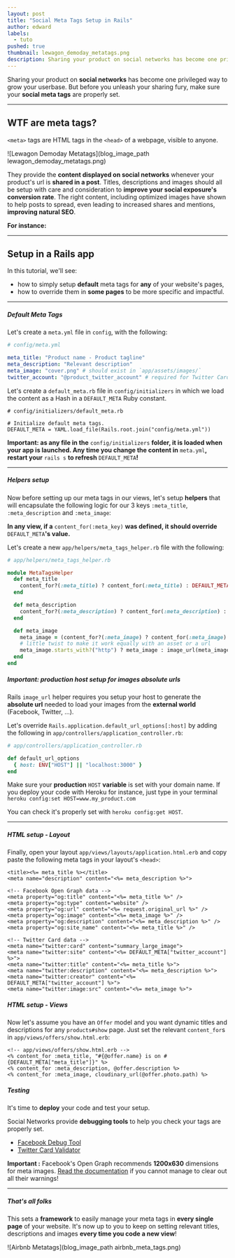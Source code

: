 ```yaml
---
layout: post
title: "Social Meta Tags Setup in Rails"
author: edward
labels:
  - tuto
pushed: true
thumbnail: lewagon_demoday_metatags.png
description: Sharing your product on social networks has become one privileged way to grow your userbase. But before you unleash your sharing fury, make sure your social meta tags are properly set.
---
```


Sharing your product on **social networks** has become one privileged way to grow your userbase. But before you unleash your sharing fury, make sure your **social meta tags** are properly set.

<hr>

## WTF are meta tags?

`<meta>` tags are HTML tags in the `<head>` of a webpage, visible to anyone.

![Lewagon Demoday Metatags](blog_image_path lewagon_demoday_metatags.png)

They provide the **content displayed on social networks** whenever your product's url is **shared in a post**.
Titles, descriptions and images should all be setup with care and consideration to **improve your social exposure's conversion rate**.
The right content, including optimized images have shown to help posts to spread, even leading to increased shares and mentions, **improving natural SEO**.

**For instance:**

<div class="embed-fb">
  <div id="fb-root"></div><script>(function(d, s, id) {  var js, fjs = d.getElementsByTagName(s)[0];  if (d.getElementById(id)) return;  js = d.createElement(s); js.id = id;  js.src = "//connect.facebook.net/en_US/sdk.js#xfbml=1&version=v2.3";  fjs.parentNode.insertBefore(js, fjs);}(document, 'script', 'facebook-jssdk'));</script><div class="fb-post" data-href="https://www.facebook.com/lewagon/posts/589518731246729" data-width="500"><div class="fb-xfbml-parse-ignore"><blockquote cite="https://www.facebook.com/lewagon/posts/589518731246729"></blockquote></div></div>
</div>

<hr>

## Setup in a Rails app

In this tutorial, we'll see:

- how to simply setup **default** meta tags for **any** of your website's pages,
- how to override them in **some pages** to be more specific and impactful.

<hr>

##### **Default Meta Tags**

Let's create a `meta.yml` file in `config`, with the following:

```yaml
# config/meta.yml

meta_title: "Product name - Product tagline"
meta_description: "Relevant description"
meta_image: "cover.png" # should exist in `app/assets/images/`
twitter_account: "@product_twitter_account" # required for Twitter Cards
```

Let's create a `default_meta.rb` file in `config/initializers` in which we load the content as a Hash in a `DEFAULT_META` Ruby constant.

```
# config/initializers/default_meta.rb

# Initialize default meta tags.
DEFAULT_META = YAML.load_file(Rails.root.join("config/meta.yml"))
```

**Important: as any file in the** `config/initializers` **folder, it is loaded when your app is launched. Any time you change the content in** `meta.yml`**, restart your** `rails s` **to refresh** `DEFAULT_META`**!**

<hr>

##### **Helpers setup**
Now before setting up our meta tags in our views, let's setup **helpers** that will encapsulate the following logic for our 3 keys `:meta_title`, `:meta_description` and `:meta_image`:

__In any view, if a__ `content_for(:meta_key)` __was defined, it should override__ `DEFAULT_META`__'s value.__

Let's create a new `app/helpers/meta_tags_helper.rb` file with the following:

```ruby
# app/helpers/meta_tags_helper.rb

module MetaTagsHelper
  def meta_title
    content_for?(:meta_title) ? content_for(:meta_title) : DEFAULT_META["meta_title"]
  end

  def meta_description
    content_for?(:meta_description) ? content_for(:meta_description) : DEFAULT_META["meta_description"]
  end

  def meta_image
    meta_image = (content_for?(:meta_image) ? content_for(:meta_image) : DEFAULT_META["meta_image"])
    # little twist to make it work equally with an asset or a url
    meta_image.starts_with?("http") ? meta_image : image_url(meta_image)
  end
end
```

##### **Important: production host setup for images absolute urls**

Rails `image_url` helper requires you setup your host to generate the **absolute url** needed to load your images from the **external world** (Facebook, Twitter, ...).

Let's override `Rails.application.default_url_options[:host]` by adding the following in `app/controllers/application_controller.rb`:

```ruby
# app/controllers/application_controller.rb

def default_url_options
  { host: ENV["HOST"] || "localhost:3000" }
end
```

Make sure your **production** `HOST` **variable** is set with your domain name.
If you deploy your code with Heroku for instance, just type in your terminal `heroku config:set HOST=www.my_product.com`

You can check it's properly set with `heroku config:get HOST`.

<hr>

##### **HTML setup - Layout**

Finally, open your layout `app/views/layouts/application.html.erb` and copy paste the following meta tags in your layout's `<head>`:

```erb
<title><%= meta_title %></title>
<meta name="description" content="<%= meta_description %>">

<!-- Facebook Open Graph data -->
<meta property="og:title" content="<%= meta_title %>" />
<meta property="og:type" content="website" />
<meta property="og:url" content="<%= request.original_url %>" />
<meta property="og:image" content="<%= meta_image %>" />
<meta property="og:description" content="<%= meta_description %>" />
<meta property="og:site_name" content="<%= meta_title %>" />

<!-- Twitter Card data -->
<meta name="twitter:card" content="summary_large_image">
<meta name="twitter:site" content="<%= DEFAULT_META["twitter_account"] %>">
<meta name="twitter:title" content="<%= meta_title %>">
<meta name="twitter:description" content="<%= meta_description %>">
<meta name="twitter:creator" content="<%= DEFAULT_META["twitter_account"] %>">
<meta name="twitter:image:src" content="<%= meta_image %>">
```

##### **HTML setup - Views**

Now let's assume you have an `Offer` model and you want dynamic titles and descriptions for any `products#show` page.
Just set the relevant `content_for`s in `app/views/offers/show.html.erb`:

```erb
<!-- app/views/offers/show.html.erb -->
<% content_for :meta_title, "#{@offer.name} is on #{DEFAULT_META["meta_title"]}" %>
<% content_for :meta_description, @offer.description %>
<% content_for :meta_image, cloudinary_url(@offer.photo.path) %>
```

##### **Testing**

It's time to **deploy** your code and test your setup.

Social Networks provide **debugging tools** to help you check your tags are properly set.

- [Facebook Debug Tool](https://developers.facebook.com/tools/debug/)
- [Twitter Card Validator](https://cards-dev.twitter.com/validator)

**Important :** Facebook's Open Graph recommends **1200x630** dimensions for meta images. [Read the documentation](https://developers.facebook.com/docs/sharing/best-practices) if you cannot manage to clear out all their warnings!

<hr>

##### **That's all folks**
This sets a **framework** to easily manage your meta tags in **every single page** of your website.
It's now up to you to keep on setting relevant titles, descriptions and images **every time you code a new view**!

![Airbnb Metatags](blog_image_path airbnb_meta_tags.png)

